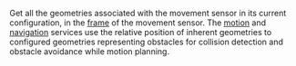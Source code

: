 Get all the geometries associated with the movement sensor in its current configuration, in the [frame](/operate/reference/services/frame-system/) of the movement sensor.
The [motion](/operate/reference/services/motion/) and [navigation](/operate/reference/services/navigation/) services use the relative position of inherent geometries to configured geometries representing obstacles for collision detection and obstacle avoidance while motion planning.
